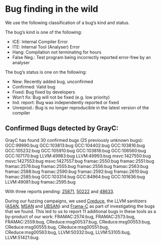 # Bug finding in the wild

We use the following classification of a bug’s kind and status. 

The bug’s kind is one of the following:
- ICE: Internal Compiler Error
- ITE: Internal Tool (Analyser) Error
- Hang: Compilation not terminating for hours
- False Neg.: Test program being incorrectly reported error-free by an analyser

The bug’s status is one on the following:
- New: Recently added bug, unconfirmed
- Confirmed: Valid bug
- Fixed: Bug fixed by developers
- Won’t fix: Bug will not be fixed (e.g. low priority)
- Ind. report: Bug was independently reported or fixed
- Unreprod.: Bug is no longer reproducible in the latest version of the compiler

## Confirmed Bugs detected by GrayC:

GrayC has found 30 confirmed bugs (25 previously unknown bugs):
GCC:99990:bug
GCC:103813:bug
GCC:104402:bug
GCC:103816:bug
GCC:105232:bug
GCC:105910:bug
GCC:103818:bug 
GCC:106560:bug
GCC:107170:bug
LLVM:49983:bug
LLVM:49993:bug
msvc:1427550:bug
msvc:1427553:bug
msvc:1427557:bug
framac:2550:bug
framac:2551:bug
framac:2576:bug
framac:2555:bug
framac:2556:bug
framac:2563:bug
framac:2588:bug
framac:2590:bug
framac:2592:bug
framac:2610:bug
framac:2585:bug
GCC:103314:bug
GCC:84964:bug
GCC:101636:bug
LLVM:49081:bug
framac:2595:bug

With three reports pending: 
[25871](https://github.com/llvm/llvm-project/issues/25871), 
[50222](https://github.com/llvm/llvm-project/issues/50222) 
and 
[48633](https://github.com/llvm/llvm-project/issues/4863).

During our fuzzing campaigns, we used 
[Creduce](https://embed.cs.utah.edu/creduce/), 
the LLVM sanitizers ([ASAN](https://clang.llvm.org/docs/AddressSanitizer.html), [MSAN](https://clang.llvm.org/docs/MemorySanitizer.html) and [UBSAN](https://clang.llvm.org/docs/UndefinedBehaviorSanitizer.html))
and [Frama-C](https://frama-c.com) as part of investigating the bugs that we found.
This led to us to report 11 additional bugs in these tools as a by-product of our work: 
FRAMAC:2574:bug,
FRAMAC:2573:bug,
FRAMAC:2559:bug,
CReduce:msg00537:bug,
CReduce:msg00553:bug,
CReduce:msg00555:bug,
CReduce:msg00551:bug,
CReduce:msg00563:bug,
LLVM:50332:bug,
LLVM:53105:bug,
LLVM:51421:bug.
